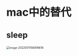 # mac中的替代

## sleep

<img src="/Users/wzj/Library/Application Support/typora-user-images/image-20220511184916616.png" alt="image-20220511184916616" style="zoom:50%;" />